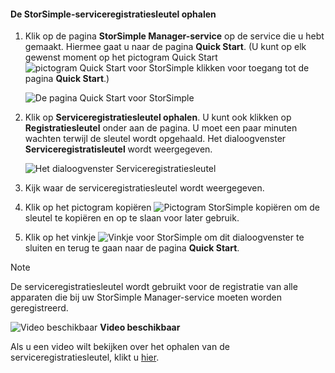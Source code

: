<!--author=alkohli last changed: 9/17/15-->

#### <a name="to-get-the-storsimple-service-registration-key"></a>De StorSimple-serviceregistratiesleutel ophalen
1. Klik op de pagina **StorSimple Manager-service** op de service die u hebt gemaakt. Hiermee gaat u naar de pagina **Quick Start**. (U kunt op elk gewenst moment op het pictogram Quick Start ![pictogram Quick Start voor StorSimple](./media/storsimple-get-service-registration-key/HCS_QuickStartIcon-include.png) klikken voor toegang tot de pagina **Quick Start**.)
   
     ![De pagina Quick Start voor StorSimple](./media/storsimple-get-service-registration-key/HCS_ServiceQuickStart-include.png)
2. Klik op **Serviceregistratiesleutel ophalen**. U kunt ook klikken op **Registratiesleutel** onder aan de pagina. U moet een paar minuten wachten terwijl de sleutel wordt opgehaald. Het dialoogvenster **Serviceregistratisleutel** wordt weergegeven.
   
     ![Het dialoogvenster Serviceregistratiesleutel](./media/storsimple-get-service-registration-key/HCS_GetServiceRegistrationKey-include.png)
3. Kijk waar de serviceregistratiesleutel wordt weergegeven.
4. Klik op het pictogram kopiëren ![Pictogram StorSimple kopiëren](./media/storsimple-get-service-registration-key/HCS_CopyIcon-include.png) om de sleutel te kopiëren en op te slaan voor later gebruik.
5. Klik op het vinkje ![Vinkje voor StorSimple](./media/storsimple-get-service-registration-key/HCS_CheckIcon-include.png) om dit dialoogvenster te sluiten en terug te gaan naar de pagina **Quick Start**.

> [!NOTE]
> De serviceregistratiesleutel wordt gebruikt voor de registratie van alle apparaten die bij uw StorSimple Manager-service moeten worden geregistreerd.
> 
> 

![Video beschikbaar](./media/storsimple-get-service-registration-key/Video_icon.png) **Video beschikbaar**

Als u een video wilt bekijken over het ophalen van de serviceregistratiesleutel, klikt u [hier](https://azure.microsoft.com/documentation/videos/get-the-service-registration-key/).

